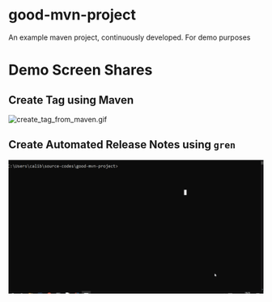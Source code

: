 # good-mvn-project
An example maven project, continuously developed. For demo purposes

# Demo Screen Shares
## Create Tag using Maven
![create_tag_from_maven.gif](recordings/create_tag_from_maven.gif)

## Create Automated Release Notes using `gren`
![create_release_notes_from_gren.gif](recordings/create_release_notes_from_gren.gif)

